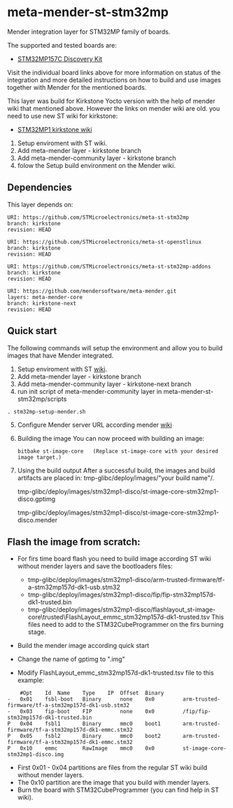 # meta-mender-st-stm32mp

Mender integration layer for STM32MP family of boards.

The supported and tested boards are:
 
- [STM32MP157C Discovery Kit](https://hub.mender.io/t/stm32mp157c-discovery-kit/1676)

Visit the individual board links above for more information on status of the
integration and more detailed instructions on how to build and use images
together with Mender for the mentioned boards.

This layer was build for Kirkstone Yocto version with the help of mender wiki that mentioned above. 
However the links on mender wiki are old. you need to use new ST wiki for kirkstone:
- [STM32MP1 kirkstone wiki](https://wiki.st.com/stm32mpu/wiki/STM32MP1_Distribution_Package)

1. Setup enviroment with ST wiki.
2. Add meta-mender layer - kirkstone branch
3. Add meta-mender-community layer - kirkstone branch
4. folow the Setup build environment on the Mender wiki.

## Dependencies

This layer depends on:

```
URI: https://github.com/STMicroelectronics/meta-st-stm32mp
branch: kirkstone
revision: HEAD
```

```
URI: https://github.com/STMicroelectronics/meta-st-openstlinux
branch: kirkstone
revision: HEAD
```

```
URI: https://github.com/STMicroelectronics/meta-st-stm32mp-addons
branch: kirkstone
revision: HEAD
```

```
URI: https://github.com/mendersoftware/meta-mender.git
layers: meta-mender-core
branch: kirkstone-next
revision: HEAD
```

## Quick start

The following commands will setup the environment and allow you to build images
that have Mender integrated.

1. Setup enviroment with ST [wiki](https://wiki.st.com/stm32mpu/wiki/STM32MP1_Distribution_Package).
2. Add meta-mender layer - kirkstone branch
3. Add meta-mender-community layer - kirkstone-next branch
4. run init script of meta-mender-community layer in meta-mender-st-stm32mp/scripts
```
. stm32mp-setup-mender.sh
```

5. Configure Mender server URL according mender [wiki](https://hub.mender.io/t/stm32mp157c-discovery-kit/1676)

6. Building the image
    You can now proceed with building an image:
    ```
    bitbake st-image-core   (Replace st-image-core with your desired image target.)
    ```

7. Using the build output
    After a successful build, the images and build artifacts are placed in:
    tmp-glibc/deploy/images/"your build name"/.

    tmp-glibc/deploy/images/stm32mp1-disco/st-image-core-stm32mp1-disco.gptimg

    tmp-glibc/deploy/images/stm32mp1-disco/st-image-core-stm32mp1-disco.mender

## Flash the image from scratch:


   * For firs time board flash you need to build image according ST wiki without mender layers and save the bootloaders files:
        * tmp-glibc/deploy/images/stm32mp1-disco/arm-trusted-firmware/tf-a-stm32mp157d-dk1-usb.stm32
        * tmp-glibc/deploy/images/stm32mp1-disco/fip/fip-stm32mp157d-dk1-trusted.bin
        * tmp-glibc/deploy/images/stm32mp1-disco/flashlayout_st-image-core\trusted\FlashLayout_emmc_stm32mp157d-dk1-trusted.tsv
    This files need to add to the STM32CubeProgrammer on the firs burning stage.
   
   * Build the mender image according quick start
   * Change the name of gptimg to ".img"    
   * Modify FlashLayout_emmc_stm32mp157d-dk1-trusted.tsv file to this example: 
```
    #Opt	Id	Name	Type	IP	Offset	Binary
-	0x01	fsbl-boot	Binary	    none	0x0	        arm-trusted-firmware/tf-a-stm32mp157d-dk1-usb.stm32
-	0x03	fip-boot	FIP	        none	0x0	        /fip/fip-stm32mp157d-dk1-trusted.bin
P	0x04	fsbl1		Binary		mmc0	boot1		arm-trusted-firmware/tf-a-stm32mp157d-dk1-emmc.stm32
P	0x05	fsbl2		Binary		mmc0	boot2		arm-trusted-firmware/tf-a-stm32mp157d-dk1-emmc.stm32
P	0x10	emmc	    RawImage	mmc0	0x0	        st-image-core-stm32mp1-disco.img
```
    
* First 0x01 - 0x04 partitions are files from the regular ST wiki build without mender layers. 
* The 0x10 partition are the image that you build with mender layers. 
* Burn the board with STM32CubeProgrammer (you can find help in ST wiki).


